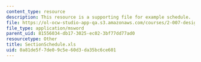 ```yaml
---
content_type: resource
description: This resource is a supporting file for example schedule.
file: https://ol-ocw-studio-app-qa.s3.amazonaws.com/courses/2-007-design-and-manufacturing-i-spring-2009/0a81de5f7de09c5e60d3da35bc6ce601_SectionSchedule.xls
file_type: application/msword
parent_uid: 81556034-db17-3025-ec02-3bf77dd77ad0
resourcetype: Other
title: SectionSchedule.xls
uid: 0a81de5f-7de0-9c5e-60d3-da35bc6ce601
---
```

